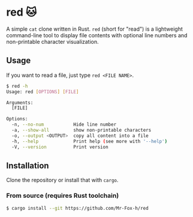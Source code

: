 # red 🐱

A simple `cat` clone written in Rust. `red` (short for "read") is a lightweight command-line tool to display file contents with optional line numbers and non-printable character visualization.

## Usage
If you want to read a file, just type `red <FILE NAME>`.

```bash
$ red -h
Usage: red [OPTIONS] [FILE]

Arguments:
  [FILE]  

Options:
  -n, --no-num           Hide line number
  -a, --show-all         show non-printable characters
  -o, --output <OUTPUT>  copy all content into a file
  -h, --help             Print help (see more with '--help')
  -V, --version          Print version
```

## Installation

Clone the repository or install that with `cargo`.
### From source (requires Rust toolchain)
```bash
$ cargo install --git https://github.com/Mr-Fox-h/red
```
